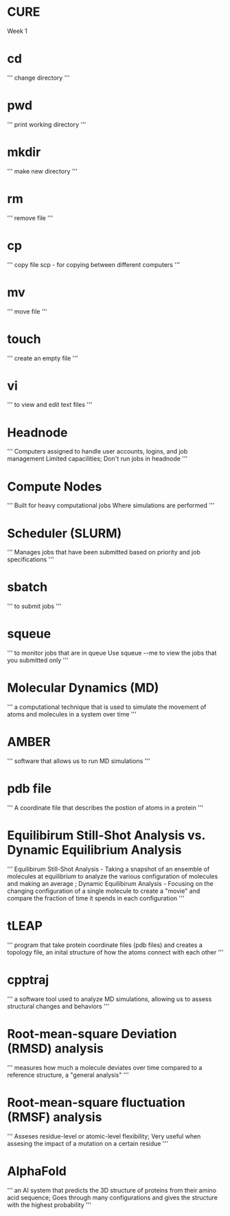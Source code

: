 # CURE

Week 1

# cd
'''
change directory
'''
# pwd
'''
print working directory
'''
# mkdir
'''
make new directory
'''
# rm
'''
remove file
'''
# cp
'''
copy file
scp - for copying between different computers
'''
# mv
'''
move file
'''
# touch
'''
create an empty file
'''
# vi
'''
to view and edit text files
'''
# Headnode
'''
Computers assigned to handle user accounts, logins, and job management
Limited capacilities; Don't run jobs in headnode
'''
# Compute Nodes
'''
Built for heavy computational jobs
Where simulations are performed
'''
# Scheduler (SLURM)
'''
Manages jobs that have been submitted based on priority and job specifications
'''
# sbatch
'''
to submit jobs
'''
# squeue
'''
to monitor jobs that are in queue
Use squeue --me to view the jobs that you submitted only
'''
# Molecular Dynamics (MD)
''' 
a computational technique that is used to simulate the movement of atoms and molecules in a system over time
'''
# AMBER
''' 
software that allows us to run MD simulations
'''
# pdb file
''' 
A coordinate file that describes the postion of atoms in a protein
'''
# Equilibirum Still-Shot Analysis vs. Dynamic Equilibrium Analysis
''' 
Equilibirum Still-Shot Analysis - Taking a snapshot of an ensemble of molecules at equilibrium to analyze the various configuration of molecules and making an average
;    Dynamic Equilibirum Analysis - Focusing on the changing configuration of a single molecule to create a "movie" and compare the fraction of time it spends in each configuration
'''
# tLEAP
''' 
program that take protein coordinate files (pdb files) and creates a topology file, an inital structure of how the atoms connect with each other 
'''
# cpptraj
''' 
a software tool used to analyze MD simulations, allowing us to assess structural changes and behaviors
'''
# Root-mean-square Deviation (RMSD) analysis
''' 
measures how much a molecule deviates over time compared to a reference structure, a "general analysis"
'''
# Root-mean-square fluctuation (RMSF) analysis
''' 
Asseses residue-level or atomic-level flexibility; Very useful when assesing the impact of a mutation on a certain residue
'''
# AlphaFold
''' 
an AI system that predicts the 3D structure of proteins from their amino acid sequence; Goes through many configurations and gives the structure with the highest probability
'''
